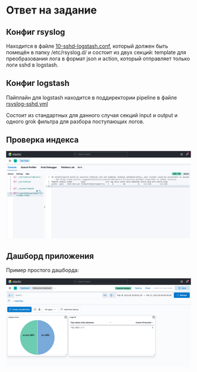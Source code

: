 # Ответ на задание

## Конфиг rsyslog

Находится в файле [10-sshd-logstash.conf](10-sshd-logstash.conf), который должен быть помещён в папку /etc/rsyslog.d/ и состоит из двух секций: template для преобразования лога в формат json и action, который отправляет только логи sshd в logstash.

## Конфиг logstash

Пайплайн для logstash находится в поддиректории pipeline в файле [rsyslog-sshd.yml](pipeline/rsyslog-sshd.yml)

Состоит из стандартных для данного случая секций input и output и одного grok фильтра для разбора поступающих логов.

## Проверка индекса

![index](check_index.png)

## Дашборд приложения

Пример простого дашборда:

![dashboard](dashboard.png)
